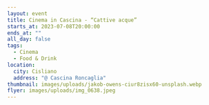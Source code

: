 ```yaml
---
layout: event
title: Cinema in Cascina - “Cattive acque”
starts_at: 2023-07-08T20:00:00
ends_at: ""
all_day: false
tags:
  - Cinema
  - Food & Drink
location:
  city: Cisliano
  address: "@ Cascina Roncaglia"
thumbnail: images/uploads/jakob-owens-ciur8zisx60-unsplash.webp
flyer: images/uploads/img_0638.jpeg
---
```

